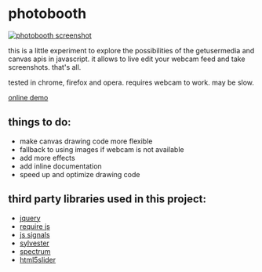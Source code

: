 photobooth
===

[![photobooth screenshot](https://dl.dropboxusercontent.com/u/1098704/Screenshots/github-photobooth.png)](http://snorpey.github.io/photobooth)

this is a little experiment to explore the possibilities of the getusermedia and canvas apis in javascript. it allows to live edit your webcam feed and take screenshots. that's all.

tested in chrome, firefox and opera. requires webcam to work. may be slow.

[online demo](http://snorpey.github.io/photobooth/)

things to do:
---

* make canvas drawing code more flexible
* fallback to using images if webcam is not available 
* add more effects
* add inline documentation
* speed up and optimize drawing code

third party libraries used in this project:
---

* [jquery](http://jquery.com)
* [require js](http://requirejs.org/)
* [js signals](http://millermedeiros.github.io/js-signals/)
* [sylvester](http://sylvester.jcoglan.com/)
* [spectrum](http://bgrins.github.io/spectrum/)
* [html5slider](http://frankyan.com/labs/html5slider/)
